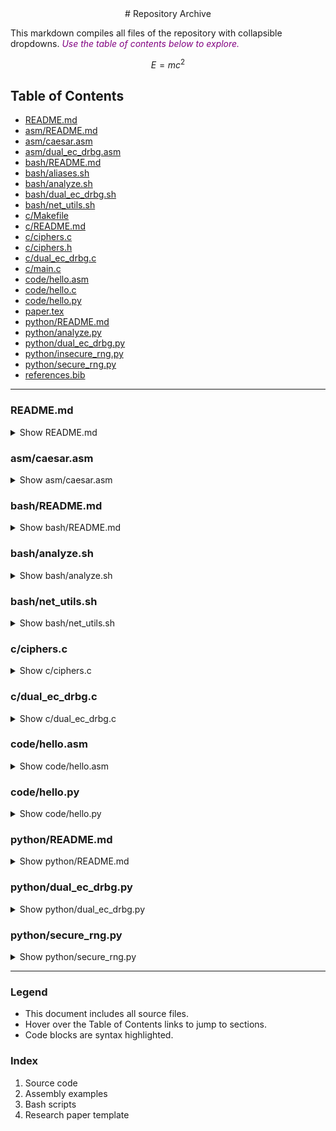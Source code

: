 <div align="center">
# Repository Archive
</div>

This markdown compiles all files of the repository with collapsible dropdowns.
<span style="color:purple"><em>Use the table of contents below to explore.</em></span>

$$E = mc^2$$

## Table of Contents
- [README.md](#READMEmd)
- [asm/README.md](#asmREADMEmd)
- [asm/caesar.asm](#asmcaesarasm)
- [asm/dual_ec_drbg.asm](#asmdual_ec_drbgasm)
- [bash/README.md](#bashREADMEmd)
- [bash/aliases.sh](#bashaliasessh)
- [bash/analyze.sh](#bashanalyzesh)
- [bash/dual_ec_drbg.sh](#bashdual_ec_drbgsh)
- [bash/net_utils.sh](#bashnet_utilssh)
- [c/Makefile](#cMakefile)
- [c/README.md](#cREADMEmd)
- [c/ciphers.c](#cciphersc)
- [c/ciphers.h](#cciphersh)
- [c/dual_ec_drbg.c](#cdual_ec_drbgc)
- [c/main.c](#cmainc)
- [code/hello.asm](#codehelloasm)
- [code/hello.c](#codehelloc)
- [code/hello.py](#codehellopy)
- [paper.tex](#papertex)
- [python/README.md](#pythonREADMEmd)
- [python/analyze.py](#pythonanalyzepy)
- [python/dual_ec_drbg.py](#pythondual_ec_drbgpy)
- [python/insecure_rng.py](#pythoninsecure_rngpy)
- [python/secure_rng.py](#pythonsecure_rngpy)
- [references.bib](#referencesbib)

---
<a name="READMEmd"></a>
### README.md
<details>
<summary>Show README.md</summary>
```markdown
# NOT MY CODE!
# ITS AI ASSISTED (GPT,CODEX,AI,OPENAI)
:)

# Cipher Analysis Examples

This repository now includes simple cipher analysis tools in four languages:

- `python/`: command line utilities for Caesar, Vigenère, a simplified Enigma simulator, and RNG demonstrations (insecure and secure).
- `c/`: minimal CLI tool demonstrating Caesar and Vigenère breaking.
- `asm/`: x86-64 assembly program to brute force Caesar.
- `bash/`: shell script performing basic Caesar and Vigenère operations.

Each directory contains a README with usage examples.
```
</details>

<a name="asmREADMEmd"></a>
### asm/README.md
<details>
<summary>Show asm/README.md</summary>
```markdown
# Assembly Caesar Breaker

An example x86-64 assembly program that prints all 26 shifts of a Caesar cipher.

```
nasm -felf64 caesar.asm
ld caesar.o -o caesar
./caesar
```
```
</details>

<a name="asmcaesarasm"></a>
### asm/caesar.asm
<details>
<summary>Show asm/caesar.asm</summary>
```asm
; Simple x86-64 assembly program to brute force Caesar cipher
; nasm -felf64 caesar.asm && ld caesar.o -o caesar

section .data
    prompt db "Ciphertext: ", 0

section .bss
    buf resb 256

section .text
    global _start

_start:
    ; print prompt
    mov rax, 1
    mov rdi, 1
    mov rsi, prompt
    mov rdx, 11
    syscall

    ; read input
    mov rax, 0
    mov rdi, 0
    mov rsi, buf
    mov rdx, 256
    syscall
    mov rbx, rax ; length

    xor rcx, rcx ; shift
next_shift:
    mov rdi, buf
    mov rsi, rbx
    call print_shift
    inc rcx
    cmp rcx, 26
    jl next_shift

    mov rax, 60
    xor rdi, rdi
    syscall

print_shift:
    push rbx
    push rcx
    mov rax, 1
    mov rdi, 1
    mov rdx, rbx
.loop:
    mov al, byte [rdi+rsi-1]
    cmp al, 'A'
    jb .write
    cmp al, 'Z'
    ja .write
    sub al, 'A'
    sub al, cl
    add al, 26
    mov bl, 26
    div bl
    add al, 'A'
.write:
    mov byte [rdi+rsi-1], al
    dec rdx
    jnz .loop
    mov rax, 1
    mov rdi, 1
    mov rsi, buf
    mov rdx, rbx
    syscall
    mov rax, 1
    mov rdi, 1
    mov rsi, newline
    mov rdx, 1
    syscall
    pop rcx
    pop rbx
    ret

section .data
    newline db 10
```
</details>

<a name="asmdual_ec_drbgasm"></a>
### asm/dual_ec_drbg.asm
<details>
<summary>Show asm/dual_ec_drbg.asm</summary>
```asm
; Minimal assembly wrapper calling C Dual_EC_DRBG
; nasm -felf64 dual_ec_drbg.asm && gcc dual_ec_drbg.o ../c/dual_ec_drbg.c -o dual_ec_drbg

section .text
    global main
    extern dual_ec_drbg

main:
    push rbp
    mov rbp, rsp
    mov edi, 7      ; seed
    mov esi, 5      ; blocks
    call dual_ec_drbg
    mov eax, 0
    pop rbp
    ret
```
</details>

<a name="bashREADMEmd"></a>
### bash/README.md
<details>
<summary>Show bash/README.md</summary>
```markdown
# Bash Utilities

This directory contains helper scripts and useful shell functions.

## Cipher examples

`analyze.sh` provides quick Caesar and Vigenère operations:

```bash
./analyze.sh caesar "OLSSV DVYSK"
./analyze.sh vigenere "LXFOPVEFRNHR" KEY
```

## Aliases

`aliases.sh` defines a set of handy functions:

- `grep_ips` – extract unique IPv4 addresses from files or standard input.
- `grep_urls` – extract URLs from text streams.
- `grep_firefox_bookmarks PROFILE` – print bookmark URLs from a Firefox profile directory.
- `grep_edge_bookmarks PROFILE` – print bookmark URLs from a Microsoft Edge profile directory.
- `alert COLOR MESSAGE` – display a colored alert message similar to PowerShell's `Write-Host`.
`net_utils.sh` contains additional networking helpers:

- `grep_ipv4` – IPv4 extraction based on a regex from Stack Overflow.
- `grep_ipv6` – IPv6 extraction referencing discussions around `ip(7)`.
- `grep_urls` – improved URL matching inspired by cURL documentation.
- `ssl_subjects FILE...` – print certificate subjects via OpenSSL.
- `firefox_bookmarks PROFILE` – query bookmarks with sqlite3.
- `edge_bookmarks PROFILE` – parse Microsoft Edge bookmark files.


Source the file in your shell to make the functions available:

```bash
source aliases.sh
source net_utils.sh  # load the network helpers
```
```
</details>

<a name="bashaliasessh"></a>
### bash/aliases.sh
<details>
<summary>Show bash/aliases.sh</summary>
```bash
# Bash aliases for network log extraction and alerts

# Extract unique IPv4 addresses from input or files
grep_ips() {
    grep -Eo '([0-9]{1,3}\.){3}[0-9]{1,3}' "$@" | sort -u
}

# Extract unique URLs from input or files
grep_urls() {
    grep -Eio "(https?|ftp)://[^ \"'<>]+" "$@" | sort -u
}

# Dump bookmarks from a Firefox profile directory using sqlite3
# Usage: grep_firefox_bookmarks ~/.mozilla/firefox/XXXX.default-release
grep_firefox_bookmarks() {
    profile="$1"
    sqlite3 "$profile/places.sqlite" 'SELECT url FROM moz_places' 2>/dev/null
}

# Dump bookmarks from a Microsoft Edge profile directory
# Usage: grep_edge_bookmarks ~/.config/microsoft-edge/Default
grep_edge_bookmarks() {
    profile="$1"
    if [ -f "$profile/Bookmarks" ]; then
        grep -o '"url": "[^"]*"' "$profile/Bookmarks" | cut -d '"' -f4
    fi
}

# Display a colored alert message
# alert red "Something went wrong"
alert() {
    color=$1; shift
    message="$*"
    case $color in
        red) code='\e[31m' ;;
        green) code='\e[32m' ;;
        yellow) code='\e[33m' ;;
        blue) code='\e[34m' ;;
        magenta) code='\e[35m' ;;
        cyan) code='\e[36m' ;;
        blink) code='\e[5m' ;;
        *) code='\e[0m' ;;
    esac
    echo -e "\e[1m${code}${message}\e[0m"
}
```
</details>

<a name="bashanalyzesh"></a>
### bash/analyze.sh
<details>
<summary>Show bash/analyze.sh</summary>
```bash
#!/bin/bash

command=$1
text=$2

alphabet=ABCDEFGHIJKLMNOPQRSTUVWXYZ

caesar_break() {
    for shift in {0..25}; do
        result=""
        for ((i=0;i<${#text};i++)); do
            char=${text:i:1}
            idx=$(expr index "$alphabet" "${char^^}")
            if [ $idx -gt 0 ]; then
                idx=$(( (idx - 1 - shift + 26) % 26 ))
                result+=${alphabet:idx:1}
            else
                result+=$char
            fi
        done
        echo "$shift: $result"
    done
}

vigenere_decrypt() {
    key=$3
    keylen=${#key}
    result=""
    k=0
    for ((i=0;i<${#text};i++)); do
        char=${text:i:1}
        idx=$(expr index "$alphabet" "${char^^}")
        if [ $idx -gt 0 ]; then
            shift=$(expr index "$alphabet" "${key:k:1}")
            shift=$((shift - 1))
            idx=$(( (idx - 1 - shift + 26) % 26 ))
            result+=${alphabet:idx:1}
            k=$(( (k + 1) % keylen ))
        else
            result+=$char
        fi
    done
    echo "$result"
}

case $command in
    caesar)
        caesar_break
        ;;
    vigenere)
        vigenere_decrypt "$text" "$3"
        ;;
    *)
        echo "Usage: $0 {caesar|vigenere} TEXT [KEY]"
        ;;
esac
```
</details>

<a name="bashdual_ec_drbgsh"></a>
### bash/dual_ec_drbg.sh
<details>
<summary>Show bash/dual_ec_drbg.sh</summary>
```bash
#!/bin/bash
# Pure bash Dual_EC_DRBG demo with small curve
p=233
A=1
Px=3
Py=65
Qx=83
Qy=97
seed=${1:-7}
blocks=${2:-5}

inv_mod() {
  local a=$1
  local p=$2
  for ((i=1;i<p;i++)); do
    if (( (a*i) % p == 1 )); then
      echo $i
      return
    fi
  done
}

add_point() {
  local x1=$1 y1=$2 x2=$3 y2=$4
  if (( x1 == -1 )); then echo "$x2 $y2"; return; fi
  if (( x2 == -1 )); then echo "$x1 $y1"; return; fi
  if (( x1==x2 && (y1 + y2) % p == 0 )); then
    echo "-1 0"
    return
  fi
  local m
  if (( x1==x2 && y1==y2 )); then
    local denom=$(( (2*y1) % p ))
    local inv=$(inv_mod $denom $p)
    m=$(( (3*x1*x1 + A)*inv % p ))
  else
    local denom=$(( (x2 - x1 + p) % p ))
    local inv=$(inv_mod $denom $p)
    m=$(( ( (y2 - y1 + p) % p ) * inv % p ))
  fi
  local x3=$(( (m*m - x1 - x2) % p ))
  if (( x3 < 0 )); then x3=$((x3+p)); fi
  local y3=$(( (m*(x1 - x3) - y1) % p ))
  if (( y3 < 0 )); then y3=$((y3+p)); fi
  echo "$x3 $y3"
}

mul_point() {
  local k=$1 x=$2 y=$3
  local hx=-1 hy=0
  while (( k>0 )); do
    if (( k & 1 )); then
      read hx hy <<<$(add_point $hx $hy $x $y)
    fi
    read x y <<<$(add_point $x $y $x $y)
    k=$((k>>1))
  done
  echo "$hx $hy"
}

for ((i=0;i<blocks;i++)); do
  read sx sy <<<$(mul_point $seed $Px $Py)
  seed=$sx
  read rx ry <<<$(mul_point $seed $Qx $Qy)
  echo $rx
  seed=$sx
done
```
</details>

<a name="bashnet_utilssh"></a>
### bash/net_utils.sh
<details>
<summary>Show bash/net_utils.sh</summary>
```bash
# Convenient shell functions for extracting network related data
#
# These helpers were inspired by examples from Stack Overflow and the grep manual.
# They demonstrate good shell style: quoting variables, using regex with -E, and
# separating parsing from presentation.

# Extract unique IPv4 addresses from files or stdin
# Regex adapted from https://stackoverflow.com/a/36760050
grep_ipv4() {
    grep -Eo '([0-9]{1,3}\.){3}[0-9]{1,3}' "$@" | sort -u
}

# Extract unique IPv6 addresses. See ipv6 regex discussion:
# https://stackoverflow.com/questions/53497/regular-expression-that-matches-valid-ipv6-addresses
grep_ipv6() {
    grep -Eio '([0-9a-f]{0,4}:){2,7}[0-9a-f]{0,4}' "$@" | sed 's/%.*//' | sort -u
}

# Extract all URLs from input. Based on RFC 3986 and various blog posts.
# For details see: https://daniel.haxx.se/blog/2010/06/11/url-syntax/
grep_urls() {
    grep -Eio '(https?|ftp)://[^\"'"'"' <>]+' "$@" | sort -u
}

# Output subjects of SSL certificates found in PEM files
# Uses openssl x509 from OpenSSL documentation.
ssl_subjects() {
    for f in "$@"; do
        openssl x509 -noout -subject -in "$f" 2>/dev/null
    done
}

# Dump bookmark URLs from a Firefox profile directory
# Uses sqlite3 queries documented on Mozilla Support.
# Usage: firefox_bookmarks ~/.mozilla/firefox/XXXX.default-release
firefox_bookmarks() {
    profile="$1"
    sqlite3 "$profile/places.sqlite" 'SELECT url FROM moz_places' 2>/dev/null
}

# Dump bookmark URLs from a Microsoft Edge profile directory
# The JSON layout is described on various blog posts.
# Usage: edge_bookmarks ~/.config/microsoft-edge/Default
edge_bookmarks() {
    profile="$1"
    if [ -f "$profile/Bookmarks" ]; then
        grep -o '"url":\s*"[^"]*"' "$profile/Bookmarks" | cut -d '"' -f4
    fi
}
```
</details>

<a name="cMakefile"></a>
### c/Makefile
<details>
<summary>Show c/Makefile</summary>
```
CC=gcc
CFLAGS=-Wall -O2

all: cipher_tool

cipher_tool: main.o ciphers.o
	$(CC) $(CFLAGS) -o cipher_tool main.o ciphers.o

main.o: main.c ciphers.h
	$(CC) $(CFLAGS) -c main.c

ciphers.o: ciphers.c ciphers.h
	$(CC) $(CFLAGS) -c ciphers.c

clean:
	rm -f *.o cipher_tool
```
</details>

<a name="cREADMEmd"></a>
### c/README.md
<details>
<summary>Show c/README.md</summary>
```markdown
# C Cipher Analysis

A minimal CLI program to experiment with Caesar and Vigenere cipher breaking.

```
make
./cipher_tool caesar "L ORYH FLSKHUV"
./cipher_tool vigenere "LXFOPVEFRNHR" 3
```
```
</details>

<a name="cciphersc"></a>
### c/ciphers.c
<details>
<summary>Show c/ciphers.c</summary>
```c
#include <stdio.h>
#include <string.h>
#include "ciphers.h"

void caesar_break(const char *ciphertext) {
    for (int shift = 0; shift < 26; ++shift) {
        for (const char *p = ciphertext; *p; ++p) {
            if (*p >= 'A' && *p <= 'Z')
                putchar('A' + (*p - 'A' - shift + 26) % 26);
            else if (*p >= 'a' && *p <= 'z')
                putchar('a' + (*p - 'a' - shift + 26) % 26);
            else
                putchar(*p);
        }
        printf("\n");
    }
}

void vigenere_break(const char *ciphertext, int key_length) {
    size_t len = strlen(ciphertext);
    char key[key_length + 1];
    for (int i = 0; i < key_length; ++i) {
        int counts[26] = {0};
        for (size_t j = i; j < len; j += key_length) {
            char c = ciphertext[j];
            if (c >= 'A' && c <= 'Z')
                counts[c - 'A']++;
        }
        int max = 0, idx = 0;
        for (int k = 0; k < 26; ++k) {
            if (counts[k] > max) {
                max = counts[k];
                idx = k;
            }
        }
        key[i] = 'A' + (idx - ('E' - 'A') + 26) % 26;
    }
    key[key_length] = '\0';
    printf("Estimated key: %s\n", key);
}
```
</details>

<a name="cciphersh"></a>
### c/ciphers.h
<details>
<summary>Show c/ciphers.h</summary>
```c
#ifndef CIPHERS_H
#define CIPHERS_H

void caesar_break(const char *ciphertext);
void vigenere_break(const char *ciphertext, int key_length);

#endif // CIPHERS_H
```
</details>

<a name="cdual_ec_drbgc"></a>
### c/dual_ec_drbg.c
<details>
<summary>Show c/dual_ec_drbg.c</summary>
```c
#include <stdio.h>
#include <stdint.h>
#include <stdlib.h>

#define P_FIELD 233
#define A_COEFF 1

typedef struct {
    int64_t x;
    int64_t y;
    int inf;
} Point;

static int64_t mod_inv(int64_t a, int64_t p) {
    int64_t t = 0, newt = 1;
    int64_t r = p, newr = a % p;
    while (newr != 0) {
        int64_t q = r / newr;
        int64_t tmp = newt;
        newt = t - q * newt;
        t = tmp;
        tmp = newr;
        newr = r - q * newr;
        r = tmp;
    }
    if (r > 1) return -1;
    if (t < 0) t += p;
    return t;
}

static Point point_add(Point P, Point Q) {
    if (P.inf) return Q;
    if (Q.inf) return P;
    if (P.x == Q.x && (P.y + Q.y) % P_FIELD == 0) {
        Point R = {0,0,1};
        return R;
    }
    int64_t m;
    if (P.x != Q.x || P.y != Q.y) {
        int64_t denom = (Q.x - P.x) % P_FIELD;
        if (denom < 0) denom += P_FIELD;
        m = ((Q.y - P.y) * mod_inv(denom, P_FIELD)) % P_FIELD;
    } else {
        int64_t denom = (2 * P.y) % P_FIELD;
        m = ((3 * P.x * P.x + A_COEFF) * mod_inv(denom, P_FIELD)) % P_FIELD;
    }
    if (m < 0) m += P_FIELD;
    int64_t x3 = (m * m - P.x - Q.x) % P_FIELD;
    if (x3 < 0) x3 += P_FIELD;
    int64_t y3 = (m * (P.x - x3) - P.y) % P_FIELD;
    if (y3 < 0) y3 += P_FIELD;
    Point R = {x3, y3, 0};
    return R;
}

static Point point_mul(int64_t k, Point P) {
    Point R = {0,0,1};
    while (k > 0) {
        if (k & 1) R = point_add(R, P);
        P = point_add(P, P);
        k >>= 1;
    }
    return R;
}

void dual_ec_drbg(int64_t seed, int blocks) {
    Point G = {3, 65, 0};
    Point Q = {83, 97, 0};
    int64_t s = seed;
    for (int i = 0; i < blocks; i++) {
        Point sP = point_mul(s, G);
        s = sP.x % P_FIELD;
        Point rP = point_mul(s, Q);
        printf("%ld\n", rP.x % P_FIELD);
    }
}

#ifndef NO_MAIN
int main(int argc, char **argv) {
    int64_t seed = 7;
    int blocks = 5;
    if (argc > 1) seed = atoll(argv[1]);
    if (argc > 2) blocks = atoi(argv[2]);
    dual_ec_drbg(seed, blocks);
    return 0;
}
#endif
```
</details>

<a name="cmainc"></a>
### c/main.c
<details>
<summary>Show c/main.c</summary>
```c
#include <stdio.h>
#include <string.h>
#include "ciphers.h"

int main(int argc, char **argv) {
    if (argc < 3) {
        printf("Usage: %s <cipher> <text> [key_length]\n", argv[0]);
        return 1;
    }
    const char *mode = argv[1];
    const char *text = argv[2];
    if (strcmp(mode, "caesar") == 0) {
        caesar_break(text);
    } else if (strcmp(mode, "vigenere") == 0 && argc >= 4) {
        int key_length = atoi(argv[3]);
        vigenere_break(text, key_length);
    } else {
        printf("Unsupported mode or missing arguments\n");
    }
    return 0;
}
```
</details>

<a name="codehelloasm"></a>
### code/hello.asm
<details>
<summary>Show code/hello.asm</summary>
```asm
section .data
fmt db "Hello, %s!", 10, 0
default_name db "world",0

section .text
global main
extern printf

main:
    push rbp
    mov rbp, rsp
    mov rax, rdi    ; argc
    mov rbx, rsi    ; argv
    cmp rax, 2
    jl .use_default
    mov rdi, fmt
    mov rsi, [rbx+8] ; argv[1]
    xor eax, eax
    call printf
    jmp .done
.use_default:
    mov rdi, fmt
    mov rsi, default_name
    xor eax, eax
    call printf
.done:
    mov eax, 0
    leave
    ret
```
</details>

<a name="codehelloc"></a>
### code/hello.c
<details>
<summary>Show code/hello.c</summary>
```c
#include <stdio.h>

int main(int argc, char *argv[]) {
    if (argc > 1) {
        printf("Hello, %s!\n", argv[1]);
    } else {
        printf("Hello, world!\n");
    }
    return 0;
}
```
</details>

<a name="codehellopy"></a>
### code/hello.py
<details>
<summary>Show code/hello.py</summary>
```python
import sys

def main():
    if len(sys.argv) > 1:
        name = sys.argv[1]
    else:
        name = "world"
    print(f"Hello, {name}!")

if __name__ == "__main__":
    main()
```
</details>

<a name="papertex"></a>
### paper.tex
<details>
<summary>Show paper.tex</summary>
```latex
\documentclass{article}
\usepackage[utf8]{inputenc}
\title{Your Research Title}
\author{Author Name}
\date{\today}

\begin{document}
\maketitle

\begin{abstract}
A brief summary of the paper.
\end{abstract}

\section{Introduction}
Introduce the context and motivation of your research.

\section{Related Work}
Describe previously published work relevant to your paper.

\section{Methodology}
Detail your research approach and methods.

\section{Experiments}
Provide experiments, results, and analysis.

\section{Code Examples}
This appendix accompanies the repository and describes how to build and
execute the included examples written in C, Python, and x86\textendash64
assembly. Each program prints a greeting using an optional name
parameter supplied on the command line.

\subsection{C Program}
The source file \verb|code/hello.c| may be compiled using GCC as
follows:
\begin{verbatim}
gcc -o hello_c code/hello.c
\end{verbatim}
Running \verb|./hello_c| prints \texttt{``Hello, world!''}. Supplying a
name argument, e.g. \verb|./hello_c Alice|, results in the output
\texttt{``Hello, Alice!''}.

\subsection{Python Program}
The script \verb|code/hello.py| requires Python~3 and is executed with:
\begin{verbatim}
python3 code/hello.py [name]
\end{verbatim}
If a name is provided, the program prints a personalized greeting; otherwise,
it defaults to \texttt{``Hello, world!''}.

\subsection{Assembly Program}
An x86\textendash64 NASM example is provided in \verb|code/hello.asm|.
It can be assembled and linked with:
\begin{verbatim}
nasm -felf64 code/hello.asm
gcc hello.o -o hello_asm
\end{verbatim}
Executing \verb|./hello_asm Bob| prints the message
\texttt{``Hello, Bob!''}. If no parameter is supplied, the default output is
\texttt{``Hello, world!''}.

\section{Conclusion}
Summarize your findings and future work.

\bibliographystyle{plain}
\bibliography{references}

\end{document}
```
</details>

<a name="pythonREADMEmd"></a>
### python/README.md
<details>
<summary>Show python/README.md</summary>
```markdown
# Python Cipher Analysis

This directory provides analysis tools for classic ciphers:

- **Caesar**: brute force decryption of all possible shifts.
- **Vigenere**: estimate key from frequency analysis given a key length.
- **Enigma**: simplified rotor/plugboard simulation.
- **insecure_rng**: demonstrates a Dual EC DRBG style random generator that
  is intentionally insecure. **Do not use in production!**
- **secure_rng**: example wrapper around Python's cryptographically secure
  `secrets` module.

Run `python analyze.py --help` for options.
```
</details>

<a name="pythonanalyzepy"></a>
### python/analyze.py
<details>
<summary>Show python/analyze.py</summary>
```python
import argparse
from collections import Counter

ALPHABET = 'ABCDEFGHIJKLMNOPQRSTUVWXYZ'


def caesar_break(ciphertext):
    ciphertext = ciphertext.upper()
    possibilities = {}
    for shift in range(26):
        decrypted = ''.join(
            ALPHABET[(ALPHABET.index(c) - shift) % 26] if c in ALPHABET else c
            for c in ciphertext
        )
        possibilities[shift] = decrypted
    return possibilities


def vigenere_decrypt(ciphertext, key):
    key = key.upper()
    result = []
    key_index = 0
    for c in ciphertext.upper():
        if c in ALPHABET:
            shift = ALPHABET.index(key[key_index % len(key)])
            index = (ALPHABET.index(c) - shift) % 26
            result.append(ALPHABET[index])
            key_index += 1
        else:
            result.append(c)
    return ''.join(result)


def vigenere_break(ciphertext, key_length):
    ciphertext = ''.join(c for c in ciphertext.upper() if c in ALPHABET)
    columns = ['' for _ in range(key_length)]
    for i, c in enumerate(ciphertext):
        columns[i % key_length] += c
    key = ''
    for col in columns:
        freqs = Counter(col)
        most_common = freqs.most_common(1)[0][0]
        shift = (ALPHABET.index(most_common) - ALPHABET.index('E')) % 26
        key += ALPHABET[shift]
    plaintext = vigenere_decrypt(ciphertext, key)
    return key, plaintext


# Simple Enigma simulation with 3 rotors and plugboard
def enigma_encrypt(text, rotors, reflector, plugboard):
    def apply_plugboard(c):
        return plugboard.get(c, c)

    result = []
    r_positions = [0, 0, 0]
    for ch in text.upper():
        if ch not in ALPHABET:
            result.append(ch)
            continue
        c = apply_plugboard(ch)
        for i in range(3):
            offset = (ALPHABET.index(c) + r_positions[i]) % 26
            c = rotors[i][offset]
        c = reflector[ALPHABET.index(c)]
        for i in reversed(range(3)):
            offset = rotors[i].index(c)
            c = ALPHABET[(offset - r_positions[i]) % 26]
        c = apply_plugboard(c)
        result.append(c)
        r_positions[0] = (r_positions[0] + 1) % 26
        if r_positions[0] == 0:
            r_positions[1] = (r_positions[1] + 1) % 26
            if r_positions[1] == 0:
                r_positions[2] = (r_positions[2] + 1) % 26
    return ''.join(result)


def main():
    parser = argparse.ArgumentParser(description="Cipher analysis tools")
    subparsers = parser.add_subparsers(dest="command")

    caesar_p = subparsers.add_parser("caesar_break")
    caesar_p.add_argument("ciphertext")

    vig_p = subparsers.add_parser("vigenere_break")
    vig_p.add_argument("ciphertext")
    vig_p.add_argument("key_length", type=int)

    enigma_p = subparsers.add_parser("enigma_sim")
    enigma_p.add_argument("text")

    args = parser.parse_args()

    if args.command == "caesar_break":
        possibilities = caesar_break(args.ciphertext)
        for shift, text in possibilities.items():
            print(f"Shift {shift}: {text}")
    elif args.command == "vigenere_break":
        key, text = vigenere_break(args.ciphertext, args.key_length)
        print("Estimated key:", key)
        print("Plaintext:", text)
    elif args.command == "enigma_sim":
        rotors = [
            'EKMFLGDQVZNTOWYHXUSPAIBRCJ',
            'AJDKSIRUXBLHWTMCQGZNPYFVOE',
            'BDFHJLCPRTXVZNYEIWGAKMUSQO'
        ]
        reflector = 'YRUHQSLDPXNGOKMIEBFZCWVJAT'
        plugboard = {}
        text = enigma_encrypt(args.text, rotors, reflector, plugboard)
        print(text)
    else:
        parser.print_help()


if __name__ == "__main__":
    main()
```
</details>

<a name="pythondual_ec_drbgpy"></a>
### python/dual_ec_drbg.py
<details>
<summary>Show python/dual_ec_drbg.py</summary>
```python
P = (3, 65)
Q = (83, 97)
p = 233
A = 1

# Elliptic curve utilities over F_p

def inv_mod(a, p):
    """Return modular inverse of a mod p."""
    return pow(a, -1, p)

def add(Pt, Qt):
    if Pt is None:
        return Qt
    if Qt is None:
        return Pt
    x1, y1 = Pt
    x2, y2 = Qt
    if x1 == x2 and (y1 + y2) % p == 0:
        return None
    if Pt != Qt:
        m = ((y2 - y1) * inv_mod((x2 - x1) % p, p)) % p
    else:
        m = ((3 * x1 * x1 + A) * inv_mod((2 * y1) % p, p)) % p
    x3 = (m * m - x1 - x2) % p
    y3 = (m * (x1 - x3) - y1) % p
    return x3, y3

def mul(k, Pt):
    result = None
    addend = Pt
    while k:
        if k & 1:
            result = add(result, addend)
        addend = add(addend, addend)
        k >>= 1
    return result

def dual_ec_drbg(seed, blocks=5):
    s = seed
    out = []
    for _ in range(blocks):
        s = mul(s, P)[0]
        r = mul(s, Q)[0]
        out.append(r)
    return out

if __name__ == "__main__":
    from sys import argv
    seed = int(argv[1]) if len(argv) > 1 else 7
    blocks = int(argv[2]) if len(argv) > 2 else 5
    print(dual_ec_drbg(seed, blocks))
```
</details>

<a name="pythoninsecure_rngpy"></a>
### python/insecure_rng.py
<details>
<summary>Show python/insecure_rng.py</summary>
```python
"""Dual EC DRBG style insecure random number generator.

WARNING: This implementation is intentionally insecure and provided
only for demonstration purposes. Do NOT use for real cryptographic
applications or in production systems.
"""

import os

# These constants are taken from the NIST P-256 curve but the output
# generation is intentionally flawed and predictable.
P = 0xFFFFFFFF00000001000000000000000000000000FFFFFFFFFFFFFFFFFFFFFFFF
Q = 0x6b17d1f2e12c4247f8bce6e563a440f277037d812deb33a0f4a13945d898c296
G = 0x4fe342e2fe1a7f9b8ee7eb4a7c0f9e162cb13b12a14cdbdb1cb4c20ad0c6f1e2

class DualECDRBG:
    """Very simplified and insecure Dual_EC_DRBG-like generator."""

    def __init__(self, seed: int | None = None) -> None:
        if seed is None:
            seed = int.from_bytes(os.urandom(32), "big")
        self.state = seed % P

    def next_bytes(self, nbytes: int = 32) -> bytes:
        # The real algorithm uses elliptic curve point multiplication.
        # Here we use a trivial modular squaring step followed by a
        # predictable linear transformation, which is insecure.
        self.state = pow(self.state, 2, P)
        r = (self.state * Q) % P
        out = (r * G) % P
        return out.to_bytes(64, "big")[:nbytes]


def demo() -> None:
    rng = DualECDRBG()
    for _ in range(5):
        print(rng.next_bytes(16).hex())


if __name__ == "__main__":
    demo()
```
</details>

<a name="pythonsecure_rngpy"></a>
### python/secure_rng.py
<details>
<summary>Show python/secure_rng.py</summary>
```python
"""Secure random number generator wrapper using Python's secrets module."""

import secrets

class SecureRNG:
    """Provides cryptographically strong random bytes."""

    def next_bytes(self, nbytes: int = 32) -> bytes:
        return secrets.token_bytes(nbytes)


def demo() -> None:
    rng = SecureRNG()
    for _ in range(5):
        print(rng.next_bytes(16).hex())


if __name__ == "__main__":
    demo()
```
</details>

<a name="referencesbib"></a>
### references.bib
<details>
<summary>Show references.bib</summary>
```bibtex
@article{example,
  title={Example reference},
  author={Doe, Jane},
  journal={Journal of Examples},
  year={2024}
}
```
</details>

---
### Legend
* This document includes all source files.
* Hover over the Table of Contents links to jump to sections.
* Code blocks are syntax highlighted.

### Index
1. Source code
2. Assembly examples
3. Bash scripts
4. Research paper template


